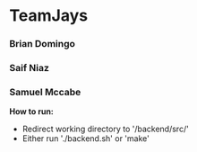 # TeamJays

### Brian Domingo

### Saif Niaz

### Samuel Mccabe

**How to run:**

- Redirect working directory to '/backend/src/'
- Either run './backend.sh' or 'make'

